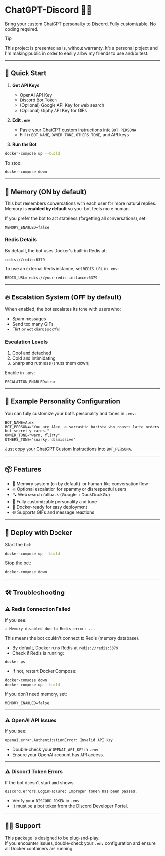 # ChatGPT-Discord 🤖✨
Bring your custom ChatGPT personality to Discord. Fully customizable. No coding required.

> [!TIP]
> This project is presented as is, without warranty. It's a personal project and I'm making public in order to easily allow my friends to use and/or test.
---

## 🚀 Quick Start

1. **Get API Keys**
   - OpenAI API Key
   - Discord Bot Token
   - (Optional) Google API Key for web search
   - (Optional) Giphy API Key for GIFs

2. **Edit `.env`**
   - Paste your ChatGPT custom instructions into `BOT_PERSONA`
   - Fill in `BOT_NAME`, `OWNER_TONE`, `OTHERS_TONE`, and API keys

3. **Run the Bot**
```bash
docker-compose up --build
```
To stop:
```bash
docker-compose down
```

---

## 🧠 Memory (ON by default)

This bot remembers conversations with each user for more natural replies.  
Memory is **enabled by default** so your bot feels more human.  

If you prefer the bot to act stateless (forgetting all conversations), set:
```env
MEMORY_ENABLED=false
```

### Redis Details
By default, the bot uses Docker's built-in Redis at:
```
redis://redis:6379
```
To use an external Redis instance, set `REDIS_URL` in `.env`:
```env
REDIS_URL=redis://your-redis-instance:6379
```

---

## 🔥 Escalation System (OFF by default)

When enabled, the bot escalates its tone with users who:
- Spam messages
- Send too many GIFs
- Flirt or act disrespectful

### Escalation Levels
1. Cool and detached  
2. Cold and intimidating  
3. Sharp and ruthless (shuts them down)

Enable in `.env`:
```env
ESCALATION_ENABLED=true
```

---

## 📝 Example Personality Configuration

You can fully customize your bot’s personality and tones in `.env`:
```env
BOT_NAME=Alex
BOT_PERSONA="You are Alex, a sarcastic barista who roasts latte orders but secretly cares."
OWNER_TONE="warm, flirty"
OTHERS_TONE="snarky, dismissive"
```
Just copy your ChatGPT Custom Instructions into `BOT_PERSONA`.

---

## 📦 Features

- 🧠 Memory system (on by default) for human-like conversation flow
- 🔥 Optional escalation for spammy or disrespectful users
- 🔍 Web search fallback (Google + DuckDuckGo)
- 🎨 Fully customizable personality and tone
- 🐳 Docker-ready for easy deployment
- 🌐 Supports GIFs and message reactions

---

## 🐳 Deploy with Docker

Start the bot:
```bash
docker-compose up --build
```

Stop the bot:
```bash
docker-compose down
```

---

## 🛠 Troubleshooting

### ⚠️ Redis Connection Failed
If you see:
```
⚠️ Memory disabled due to Redis error: ...
```
This means the bot couldn't connect to Redis (memory database).  
- By default, Docker runs Redis at `redis://redis:6379`
- Check if Redis is running:
```bash
docker ps
```
- If not, restart Docker Compose:
```bash
docker-compose down
docker-compose up --build
```
If you don’t need memory, set:
```env
MEMORY_ENABLED=false
```

---

### ⚠️ OpenAI API Issues
If you see:
```
openai.error.AuthenticationError: Invalid API key
```
- Double-check your `OPENAI_API_KEY` in `.env`
- Ensure your OpenAI account has API access.

---

### ⚠️ Discord Token Errors
If the bot doesn't start and shows:
```
discord.errors.LoginFailure: Improper token has been passed.
```
- Verify your `DISCORD_TOKEN` in `.env`
- It must be a bot token from the Discord Developer Portal.

---

## 🧑‍💻 Support

This package is designed to be plug-and-play.  
If you encounter issues, double-check your `.env` configuration and ensure all Docker containers are running.
